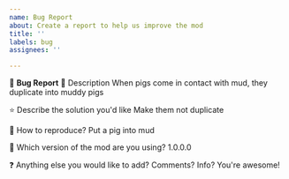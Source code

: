 ```yaml
---
name: Bug Report
about: Create a report to help us improve the mod
title: ''
labels: bug
assignees: ''

---
```


🐛 **Bug Report**
📝 Description
When pigs come in contact with mud, they duplicate into muddy pigs

⭐ Describe the solution you'd like
Make them not duplicate

🥟 How to reproduce?
Put a pig into mud

🔢 Which version of the mod are you using?
1.0.0.0

❓ Anything else you would like to add? Comments? Info?
You're awesome!

